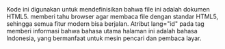 <!DOCTYPE html>
<html lang="id">
Kode ini digunakan untuk mendefinisikan bahwa file ini adalah dokumen HTML5. <!DOCTYPE html> memberi tahu browser agar membaca file dengan standar HTML5, sehingga semua fitur modern bisa berjalan. Atribut lang="id" pada tag <html> memberi informasi bahwa bahasa utama halaman ini adalah bahasa Indonesia, yang bermanfaat untuk mesin pencari dan pembaca layar.
<head>
  <meta charset="UTF-8">
  <title>Portofolio Tika</title>
  <style>
Kode ini digunakan untuk bagian head dari dokumen HTML. meta charset="UTF-8" berfungsi agar teks mendukung berbagai karakter, termasuk huruf khusus dan emoji. <title> memberi judul halaman "Portofolio Tika", yang akan tampil di tab browser. Lalu <style> dipakai untuk menuliskan CSS langsung di dalam file HTML, sehingga tidak perlu file CSS terpisah.
* {
  margin: 0;
  padding: 0;
  box-sizing: border-box;
  font-family: Arial, sans-serif;
}
Kode ini digunakan untuk mengatur gaya dasar semua elemen HTML. margin: 0 dan padding: 0 membuat tampilan lebih bersih karena menghapus jarak bawaan dari browser. box-sizing: border-box membuat perhitungan lebar elemen jadi lebih mudah karena padding dan border ikut dihitung dalam ukuran total. font-family: Arial, sans-serif mengatur font standar agar seragam dan lebih enak dibaca.
body {
  background: #f5c7ce;
  display: flex;
  justify-content: center;
  align-items: center;
  min-height: 100vh;
}
Kode ini digunakan untuk mengatur tampilan body halaman. Latar belakang diberi warna pink (#f5c7ce). Lalu digunakan flexbox (display: flex) untuk membuat semua isi halaman otomatis berada di tengah layar, baik secara horizontal (justify-content: center) maupun vertikal (align-items: center). min-height: 100vh artinya tinggi halaman minimal setinggi layar penuh (100% tinggi viewport).
<div class="container">
Kode ini digunakan sebagai wadah utama seluruh isi website. Di CSS, .container diatur memiliki lebar maksimum 1000px, background putih, border radius agar sudut melengkung, serta bayangan (box-shadow) sehingga terlihat seperti kartu (card) yang rapi dan modern. Container ini membuat konten terlihat fokus di tengah layar.
<nav>
  <a href="#" onclick="showSection('home')">Home</a>
  <a href="#" onclick="showSection('about')">About Me</a>
  <a href="#" onclick="showSection('funfact')">Fun Fact</a>
  <a href="#" onclick="showSection('contact')">Contact</a>
</nav>
Kode ini digunakan untuk membuat navigasi menu di bagian atas halaman. Ada empat link: Home, About Me, Fun Fact, dan Contact. Atribut onclick="showSection(...)" berfungsi memanggil fungsi JavaScript agar bisa berpindah section. Dengan cara ini, tidak perlu reload atau pindah halaman, cukup ganti isi konten sesuai section yang dipilih.
<div class="content">
  <!-- HOME -->
  <div id="home" class="section active">
    <h2>haiii, kenalan yukss</h2>
    <p>cuman manusia biasa yang mimpinya pengen kaya tapi rebahan terus 🤭🫶🏻</p>
  </div>
Kode ini digunakan untuk menampilkan section Home. Section ini diberi id="home" dan class active, sehingga ketika halaman pertama kali dibuka, bagian Home langsung terlihat. Isi section berupa judul sambutan dan kalimat perkenalan singkat.
<!-- ABOUT ME -->
<div id="about" class="section">
  <div class="about-container">
    <img src="tika.jpg" alt="Foto Tika">
    <div class="about-text">
      <p><b>Nama:</b> Hartika Ansar</p>
      <p><b>Nama Panggilan:</b> Tika</p>
      <p><b>Asal:</b> Kab. Enrekang</p>
      <p><b>Tanggal lahir:</b> 14 Maret 2006</p>
      <p><b>Pendidikan:</b> Universitas Negeri Makassar</p>
      <p><b>Jurusan:</b> Teknik Komputer</p>
    </div>
  </div>
</div>
Kode ini digunakan untuk bagian About Me. Di dalamnya ada foto profil (tika.jpg) dengan bentuk bulat lonjong (karena pakai border-radius: 50% / 40%), lalu di sampingnya ada teks biodata singkat. CSS pada .about-container mengatur agar konten rapi, foto di atas, teks di bawah, dan semua elemen berada di tengah.
<!-- FUN FACT -->
<div id="funfact" class="section">
  <h2>fun Fact</h2>
  <ul class="funfact-list">
    <li>➤ suka baca wattpad/novel kalo lagi ga ada tugas</li>
    <li>➤ hobi dengerin lagu galau padahal lagi ga galau</li>
    <li>➤ cita-cita kaya, tapi hobi rebahan</li>
    <li>➤ scroll tiktok seharian</li>
    <li>➤ sukaa samaa warna pink hihihi</li>
  </ul>
</div>
Kode ini digunakan untuk menampilkan section Fun Fact. Isi berupa daftar poin (list) berisi hal-hal unik tentang pemilik website. CSS pada .funfact-list membuat daftar terlihat rapi, rata kiri, dan berada di tengah halaman dengan lebar maksimal 500px.
<!-- CONTACT -->
<div id="contact" class="section">
  <h2>ini sosmed akuhh👇🏻</h2>
  <div class="contact-links">
    <a href="https://wa.me/6282271512957" target="_blank">WhatsApp</a>
    <a href="https://instagram.com/hrtikansar" target="_blank">Instagram</a>
    <a href="https://www.tiktok.com/@bvluesky?_t=ZS-8zXCF5MPjZh&_r=1" target="_blank">Tiktok</a>
    <a href="mailto:hartikansar14@gmail.com" target="_blank">Email</a>
  </div>
</div>
Kode ini digunakan untuk menampilkan section Contact. Ada empat link berbentuk tombol: WhatsApp, Instagram, TikTok, dan Email. Masing-masing link diberi target="_blank" supaya terbuka di tab baru. CSS pada .contact-links a membuat tombol berbentuk bulat memanjang, berwarna pink, dan berubah warna lebih gelap ketika diarahkan kursor (hover).
<script>
  function showSection(id) {
    const sections = document.querySelectorAll('.section');
    sections.forEach(sec => sec.classList.remove('active'));
    document.getElementById(id).classList.add('active');
  }
</script>
Kode ini digunakan untuk logika navigasi antar section. Fungsi showSection(id) pertama-tama mengambil semua elemen dengan class .section, lalu menghapus class active agar semuanya tersembunyi. Setelah itu, hanya section dengan id sesuai pilihan yang diberi class active, sehingga bagian tersebut muncul. Efek animasi muncul karena CSS @keyframes fadeIn.
